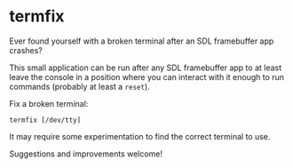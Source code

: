 # termfix

Ever found yourself with a broken terminal after an SDL framebuffer app
crashes?

This small application can be run after any SDL framebuffer app to at least
leave the console in a position where you can interact with it enough to run
commands (probably at least a `reset`).


Fix a broken terminal:

`termfix [/dev/tty]`

It may require some experimentation to find the correct terminal to use.

Suggestions and improvements welcome!

